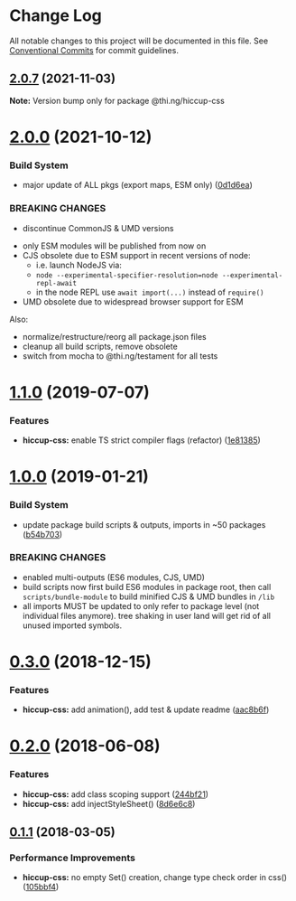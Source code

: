 # Change Log

All notable changes to this project will be documented in this file.
See [Conventional Commits](https://conventionalcommits.org) for commit guidelines.

## [2.0.7](https://github.com/thi-ng/umbrella/compare/@thi.ng/hiccup-css@2.0.6...@thi.ng/hiccup-css@2.0.7) (2021-11-03)

**Note:** Version bump only for package @thi.ng/hiccup-css





# [2.0.0](https://github.com/thi-ng/umbrella/compare/@thi.ng/hiccup-css@1.1.73...@thi.ng/hiccup-css@2.0.0) (2021-10-12)


### Build System

* major update of ALL pkgs (export maps, ESM only) ([0d1d6ea](https://github.com/thi-ng/umbrella/commit/0d1d6ea9fab2a645d6c5f2bf2591459b939c09b6))


### BREAKING CHANGES

* discontinue CommonJS & UMD versions

- only ESM modules will be published from now on
- CJS obsolete due to ESM support in recent versions of node:
  - i.e. launch NodeJS via:
  - `node --experimental-specifier-resolution=node --experimental-repl-await`
  - in the node REPL use `await import(...)` instead of `require()`
- UMD obsolete due to widespread browser support for ESM

Also:
- normalize/restructure/reorg all package.json files
- cleanup all build scripts, remove obsolete
- switch from mocha to @thi.ng/testament for all tests






#  [1.1.0](https://github.com/thi-ng/umbrella/compare/@thi.ng/hiccup-css@1.0.19...@thi.ng/hiccup-css@1.1.0) (2019-07-07)

###  Features

- **hiccup-css:** enable TS strict compiler flags (refactor) ([1e81385](https://github.com/thi-ng/umbrella/commit/1e81385))

#  [1.0.0](https://github.com/thi-ng/umbrella/compare/@thi.ng/hiccup-css@0.3.5...@thi.ng/hiccup-css@1.0.0) (2019-01-21)

###  Build System

- update package build scripts & outputs, imports in ~50 packages ([b54b703](https://github.com/thi-ng/umbrella/commit/b54b703))

###  BREAKING CHANGES

- enabled multi-outputs (ES6 modules, CJS, UMD)
- build scripts now first build ES6 modules in package root, then call   `scripts/bundle-module` to build minified CJS & UMD bundles in `/lib`
- all imports MUST be updated to only refer to package level   (not individual files anymore). tree shaking in user land will get rid of   all unused imported symbols.

#  [0.3.0](https://github.com/thi-ng/umbrella/compare/@thi.ng/hiccup-css@0.2.32...@thi.ng/hiccup-css@0.3.0) (2018-12-15)

###  Features

- **hiccup-css:** add animation(), add test & update readme ([aac8b6f](https://github.com/thi-ng/umbrella/commit/aac8b6f))

#  [0.2.0](https://github.com/thi-ng/umbrella/compare/@thi.ng/hiccup-css@0.1.24...@thi.ng/hiccup-css@0.2.0) (2018-06-08)

###  Features

- **hiccup-css:** add class scoping support ([244bf21](https://github.com/thi-ng/umbrella/commit/244bf21))
- **hiccup-css:** add injectStyleSheet() ([8d6e6c8](https://github.com/thi-ng/umbrella/commit/8d6e6c8))

##  [0.1.1](https://github.com/thi-ng/umbrella/compare/@thi.ng/hiccup-css@0.1.0...@thi.ng/hiccup-css@0.1.1) (2018-03-05)

###  Performance Improvements

- **hiccup-css:** no empty Set() creation, change type check order in css() ([105bbf4](https://github.com/thi-ng/umbrella/commit/105bbf4))
